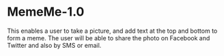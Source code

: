 # MemeMe-1.0
This enables a user to take a picture, and add text at the top and bottom to form a meme. The user will be able to share the photo on Facebook and Twitter and also by SMS or email.
